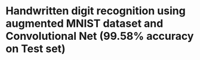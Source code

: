 # Handwritten digit recognition using augmented MNIST dataset and Convolutional Net (99.58% accuracy on Test set)
